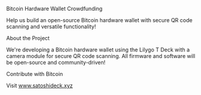 Bitcoin Hardware Wallet Crowdfunding

Help us build an open-source Bitcoin hardware wallet with secure QR code scanning and versatile functionality!

About the Project

We're developing a Bitcoin hardware wallet using the Lilygo T Deck with a camera module for secure QR code scanning. All firmware and software will be open-source and community-driven!

Contribute with Bitcoin

Visit www.satoshideck.xyz
